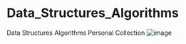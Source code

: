 # Data_Structures_Algorithms
Data Structures Algorithms Personal Collection
![image](https://user-images.githubusercontent.com/17904031/169908123-55037181-203b-41fc-8fd5-c20fddc0137e.png)

